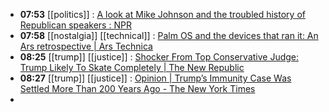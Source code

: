 - **07:53** [[politics]] :  [A look at Mike Johnson and the troubled history of Republican speakers : NPR](https://www.npr.org/2024/04/27/1247395572/mike-johnson-house-speakers-republican)
- **07:58** [[nostalgia]] [[technical]] :  [Palm OS and the devices that ran it: An Ars retrospective | Ars Technica](https://arstechnica.com/gadgets/2024/04/palm-os-and-the-devices-that-ran-it-an-ars-retrospective/)
- **08:25** [[trump]] [[justice]] :  [Shocker From Top Conservative Judge: Trump Likely To Skate Completely | The New Republic](https://newrepublic.com/article/181059/luttig-trump-january-6-case)
- **08:27** [[trump]] [[justice]] :  [Opinion | Trump’s Immunity Case Was Settled More Than 200 Years Ago - The New York Times](https://www.nytimes.com/2024/04/26/opinion/trump-immunity-founding-fathers.html)
-